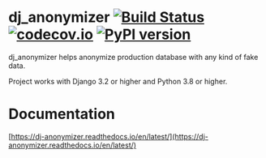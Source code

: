 dj_anonymizer [![Build Status](https://github.com/preply/dj_anonymizer/actions/workflows/test.yml/badge.svg)](https://travis-ci.com/preply/dj_anonymizer) [![codecov.io](https://codecov.io/github/preply/dj_anonymizer/coverage.svg?branch=master)](https://codecov.io/github/preply/dj_anonymizer?branch=master) [![PyPI version](https://badge.fury.io/py/dj-anonymizer.svg)](https://badge.fury.io/py/dj_anonymizer)
==================================

dj_anonymizer helps anonymize production database with any kind of fake data.

Project works with Django 3.2 or higher and Python 3.8 or higher.

Documentation
==================================
[https://dj-anonymizer.readthedocs.io/en/latest/](https://dj-anonymizer.readthedocs.io/en/latest/)
